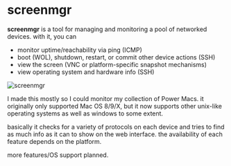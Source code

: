 # screenmgr

**screenmgr** is a tool for managing and monitoring a pool of networked devices.
with it, you can

* monitor uptime/reachability via ping (ICMP)
* boot (WOL), shutdown, restart, or commit other device actions (SSH)
* view the screen (VNC or platform-specific snapshot mechanisms)
* view operating system and hardware info (SSH)

![screenmgr](http://i.imgur.com/YcH2aFO.jpg)

I made this mostly so I could monitor my collection of Power Macs. it originally
only supported Mac OS 8/9/X, but it now supports other unix-like operating
systems as well as windows to some extent.

basically it checks for a variety of protocols on each device and tries to
find as much info as it can to show on the web interface. the availability of
each feature depends on the platform.

more features/OS support planned.
